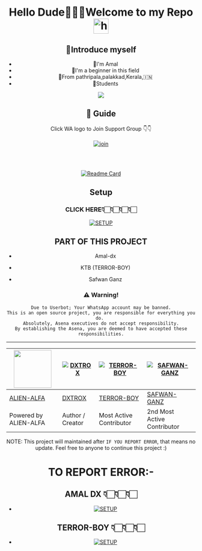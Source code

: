 <div align="center">

<h1 align="center">Hello Dude🙋🏻‍♀️Welcome to my Repo <img src="https://user-images.githubusercontent.com/1303154/88677602-1635ba80-d120-11ea-84d8-d263ba5fc3c0.gif" width="40px" alt="hi"><br>
<p align="center">

## 📢Introduce myself

- 🙂I'm Amal
- 🚩I'm a beginner in this field
- 📍From pathripala,palakkad,Kerala,🇮🇳
- 🏫Students

<div align="center">
  <img src=http://telegra.ph/file/68809ff84d7cd4447a76e.jpg>

## 📢 Guide
Click WA logo to Join Support Group 👇👇
    <br>
<br>
  [![join](https://github.com/Alien-alfa/PublicBot/blob/main/wlogo.svg.png)](https://chat.whatsapp.com/JyE9edUo3JUBa38nVTrfHc)
  <div align="center">
    <br>
<br>
       
  [![Readme Card](https://github-readme-stats.vercel.app/api/pin/?username=amal-dx&repo=DXTROX_V1&theme=nightowl)](https://github.com/Shahid478/DXTROX_V1)
  </div>
    
## Setup
### CLICK HERE👇🏻👇🏻👇🏻👇🏻

<div align="center">
  
[![SETUP](https://www.linkpicture.com/q/dx.png)](https://github.com/Shahid478/Dxtrox-v-installer)
 
 
  
  
## PART OF THIS PROJECT
  
  
  - Amal-dx
  
  
  - KTB (TERROR-BOY)
  
  
  - Safwan Ganz

  
  
  
### ⚠️ Warning! 
```
Due to Userbot; Your WhatsApp account may be banned.
This is an open source project, you are responsible for everything you do. 
Absolutely, Asena executives do not accept responsibility.
By establishing the Asena, you are deemed to have accepted these responsibilities.
```


---------

<a href="https://safwanganz-api.herokuapp.com"><img src="https://i.ibb.co/0s70fxc/OFC-20211106-131725.jpg" width="100" height="100"></a> | [![DXTROX](https://github.com/amal-dx.png?size=100)](https://github.com/amal-dx) | [![TERROR-BOY](https://github.com/terror-boy.png?size=100)](https://github.com/terror-boy) | [![SAFWAN-GANZ](https://github.com/SafwanGanz.png?size=100)](https://github.com/SafwanGanz) 
----|----|----|----
[ALIEN-ALFA](https://https://safwanganz-api.herokuapp.com) | [DXTROX](https://github.com/amal-dx) | [TERROR-BOY](https://github.com/terror-boy) | [SAFWAN-GANZ](https://github.com/SafwanGanz)
Powered by ALIEN-ALFA | Author / Creator | Most Active Contributor | 2nd Most Active Contributor


NOTE: This project will  maintained after `IF YOU REPORT ERROR`, that means no update. Feel free to anyone to continue this project :)
  
 # TO REPORT ERROR:-
  ## AMAL DX 👇🏻👇🏻👇🏻
  
  - [![SETUP](https://www.linkpicture.com/q/download-1_50.jpg)](https://wa.me/917736308760?text=*To%20Report%20Error%20In%20Dxtrox-v1*)
  
  
  ## TERROR-BOY 👇🏻👇🏻👇🏻
  
  - [![SETUP](https://www.linkpicture.com/q/image-260nw-601427237.png)](https://wa.me/994403216454?text=*To%20Report%20Error%20In%20Dxtrox-v1*)
  
  

  
  
    



